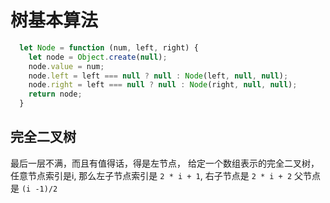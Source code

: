 # 树基本算法
```javascript
  let Node = function (num, left, right) {
    let node = Object.create(null);
    node.value = num;
    node.left = left === null ? null : Node(left, null, null);
    node.right = left === null ? null : Node(right, null, null);
    return node;
  }
```

## 完全二叉树
最后一层不满，而且有值得话，得是左节点，
给定一个数组表示的完全二叉树，
任意节点索引是i,
那么左子节点索引是 `2 * i + 1`, 右子节点是 `2 * i + 2` 
父节点是 `(i -1)/2`



